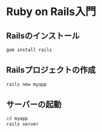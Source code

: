 # Ruby on Rails入門

## Railsのインストール

```bash
gem install rails
```

## Railsプロジェクトの作成

```bash
rails new myapp
```

## サーバーの起動

```bash
cd myapp
rails server
```

